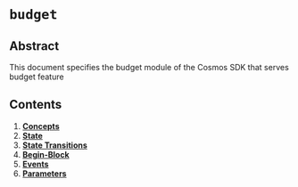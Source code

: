 <!-- order: 0 title: Budget Overview parent: title: "budget" -->

# `budget`

## Abstract

This document specifies the budget module of the Cosmos SDK that serves budget feature

## Contents

1. **[Concepts](01_concepts.md)**
2. **[State](02_state.md)**
3. **[State Transitions](03_state_transitions.md)**
4. **[Begin-Block](04_begin_block.md)**
5. **[Events](05_events.md)**
6. **[Parameters](06_params.md)**
